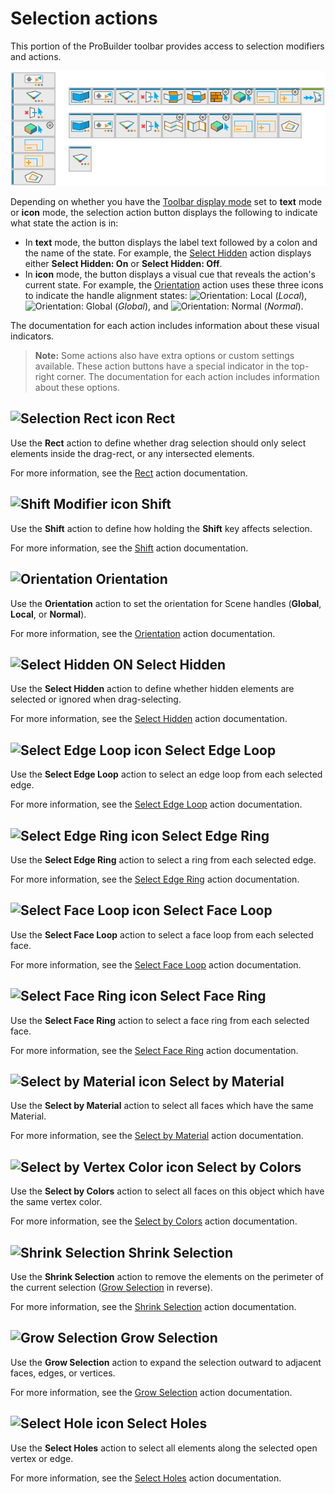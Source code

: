# Selection actions

This portion of the ProBuilder toolbar provides access to selection modifiers and actions.

![Selection buttons on the ProBuilder toolbar](images/tool_selection.png)



Depending on whether you have the [Toolbar display mode](toolbar.md#buttonmode) set to **text** mode or **icon** mode, the selection action button displays the following to indicate what state the action is in:

* In **text** mode, the button displays the label text followed by a colon and the name of the state. For example, the [Select Hidden](Selection_SelectHidden.md) action displays either **Select Hidden: On** or **Select Hidden: Off**.
* In **icon** mode, the button displays a visual cue that reveals the action's current state. For example, the [Orientation](HandleAlign.md) action uses these three icons to indicate the handle alignment states: ![Orientation: Local](images/icons/HandleAlign_Local.png) (*Local*), ![Orientation: Global](images/icons/HandleAlign_World.png) (*Global*), and ![Orientation: Normal](images/icons/HandleAlign_Plane.png) (*Normal*).

The documentation for each action includes information about these visual indicators.

> **Note:** Some actions also have extra options or custom settings available. These action buttons have a special indicator in the top-right corner. The documentation for each action includes information about these options.

## ![Selection Rect icon](images/icons/Selection_Rect_Intersect.png) Rect

Use the **Rect** action to define whether drag selection should only select elements inside the drag-rect, or any intersected elements.

For more information, see the [Rect](Selection_Rect_Intersect.md) action documentation.

## ![Shift Modifier icon](images/icons/Selection_ShiftDifference.png) Shift

Use the **Shift** action to define how holding the **Shift** key affects selection.

For more information, see the [Shift](Selection_Shift.md) action documentation.

## ![Orientation](images/icons/HandleAlign_Local.png) Orientation

Use the **Orientation** action to set the orientation for Scene handles (__Global__, __Local__, or __Normal__).

For more information, see the [Orientation](HandleAlign.md) action documentation.

## ![Select Hidden ON](images/icons/Selection_SelectHidden-ON.png) Select Hidden

Use the **Select Hidden** action to define whether hidden elements are selected or ignored when drag-selecting.  

For more information, see the [Select Hidden](Selection_SelectHidden.md) action documentation.

## ![Select Edge Loop icon](images/icons/Selection_Loop.png) Select Edge Loop

Use the **Select Edge Loop** action to select an edge loop from each selected edge.

For more information, see the [Select Edge Loop](Selection_Loop_Edge.md) action documentation.

## ![Select Edge Ring icon](images/icons/Selection_Ring.png) Select Edge Ring

Use the **Select Edge Ring** action to select a ring from each selected edge.

For more information, see the [Select Edge Ring](Selection_Ring_Edge.md) action documentation.

## ![Select Face Loop icon](images/icons/Selection_Loop_Face.png) Select Face Loop

Use the **Select Face Loop** action to select a face loop from each selected face.

For more information, see the [Select Face Loop](Selection_Loop_Face.md) action documentation.

## ![Select Face Ring icon](images/icons/Selection_Ring_Face.png) Select Face Ring

Use the **Select Face Ring** action to select a face ring from each selected face.

For more information, see the [Select Face Ring](Selection_Ring_Face.md) action documentation.

## ![Select by Material icon](images/icons/Selection_SelectByMaterial.png) Select by Material

Use the **Select by Material** action to select all faces which have the same Material. 

For more information, see the [Select by Material](Selection_SelectByMaterial.md) action documentation.

## ![Select by Vertex Color icon](images/icons/Selection_SelectByVertexColor.png) Select by Colors

Use the **Select by Colors** action to select all faces on this object which have the same vertex color. 

For more information, see the [Select by Colors](Selection_SelectByVertexColor) action documentation.

## ![Shrink Selection](images/icons/Selection_Shrink.png) Shrink Selection

Use the **Shrink Selection** action to remove the elements on the perimeter of the current selection ([Grow Selection](Selection_Grow.md) in reverse).

For more information, see the [Shrink Selection](Selection_Shrink.md) action documentation.

## ![Grow Selection](images/icons/Selection_Grow.png) Grow Selection

Use the **Grow Selection** action to expand the selection outward to adjacent faces, edges, or vertices.

For more information, see the [Grow Selection](Selection_Grow.md) action documentation.

## ![Select Hole icon](images/icons/Selection_SelectHole.png) Select Holes

Use the **Select Holes** action to select all elements along the selected open vertex or edge.

For more information, see the [Select Holes](Selection_SelectHole.md) action documentation.

